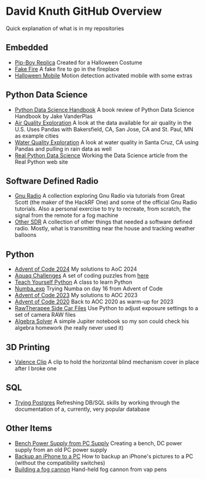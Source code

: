 # David Knuth GitHub Overview
Quick explanation of what is in my repositories

## Embedded
* [Pip-Boy Replica](https://github.com/dcknuth/pip_boy_replica) Created for a Halloween Costume
* [Fake Fire](https://github.com/dcknuth/fake_fire) A fake fire to go in the fireplace
* [Halloween Mobile](https://github.com/dcknuth/halloween_mobile) Motion detection activated mobile with some extras

## Python Data Science
* [Python Data Science Handbook](https://github.com/dcknuth/data_science_handbook/) A book review of Python Data Science Handbook by Jake VanderPlas
* [Air Quality Exploration](https://github.com/dcknuth/air_quality_exp/) A look at the data available for air quality in the U.S. Uses Pandas with Bakersfield, CA, San Jose, CA and St. Paul, MN as example cities
* [Water Quality Exploration](https://github.com/dcknuth/water_quality_exp/) A look at water quality in Santa Cruz, CA using Pandas and pulling in rain data as well
* [Real Python Data Science](https://github.com/dcknuth/realpython_data_science/) Working the Data Science article from the Real Python web site

## Software Defined Radio
* [Gnu Radio](https://github.com/dcknuth/gnu_radio/) A collection exploring Gnu Radio via tutorials from Great Scott (the maker of the HackRF One) and some of the official Gnu Radio tutorials. Also a personal exercise to try to recreate, from scratch, the signal from the remote for a fog machine
* [Other SDR](https://github.com/dcknuth/more_sdr/) A collection of other things that needed a software defined radio. Mostly, what is transmitting near the house and tracking weather balloons

## Python
* [Advent of Code 2024](https://github.com/dcknuth/aoc2024) My solutions to AoC 2024
* [Aquaq Challenges](https://github.com/dcknuth/aquaq_challenge/) A set of coding puzzles from [here](https://challenges.aquaq.co.uk/)
* [Teach Yourself Python](https://github.com/dcknuth/teach_yourself_python/) A class to learn Python
* [Numba_exp](https://github.com/dcknuth/numba_exp/) Trying Numba on day 16 from Advent of Code
* [Advent of Code 2023](https://github.com/dcknuth/aoc_2023/) My solutions to AOC 2023
* [Advent of Code 2020](https://github.com/dcknuth/AoC_2020/) Back to AOC 2020 as warm-up for 2023
* [RawTherapee Side Car Files](https://github.com/dcknuth/python_rawtherapee/) Use Python to adjust exposure settings to a set of camera RAW files
* [Algebra Solver](https://github.com/dcknuth/Algebra_solver/) A simple Jupiter notebook so my son could check his algebra homework (he really never used it)

## 3D Printing
* [Valence Clip](https://github.com/dcknuth/valance_clip/) A clip to hold the horizontal blind mechanism cover in place after I broke one

## SQL
* [Trying Postgres](https://github.com/dcknuth/trying_postgres/) Refreshing DB/SQL skills by working through the documentation of a, currently, very popular database

## Other Items
* [Bench Power Supply from PC Supply](https://github.com/dcknuth/pc2bench_power) Creating a bench, DC power supply from an old PC power supply
* [Backup an iPhone to a PC](https://github.com/dcknuth/iphone_backup/) How to backup an iPhone's pictures to a PC (without the compatibility switches)
* [Building a fog cannon](https://github.com/dcknuth/fog_cannon) Hand-held fog cannon from vap pens
